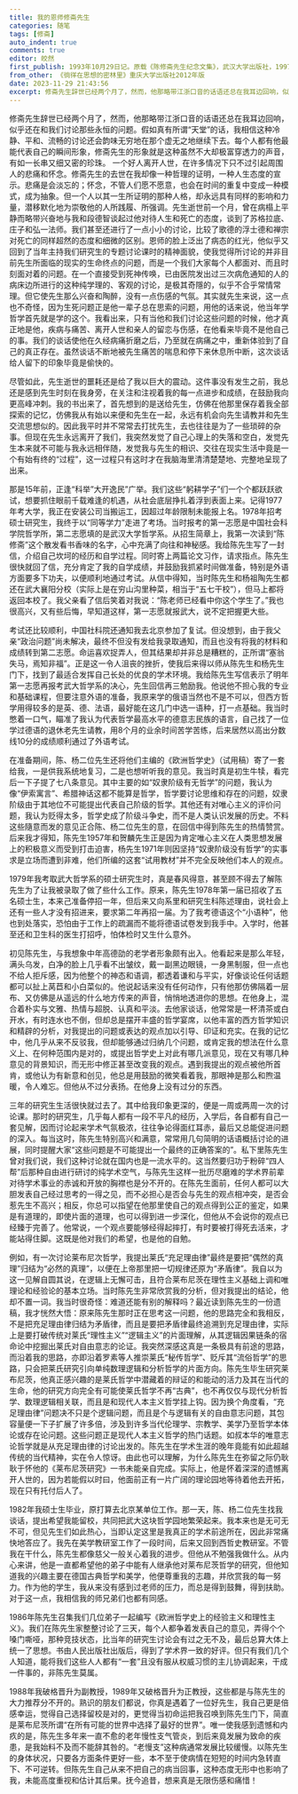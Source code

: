 ```yaml
---
title: 我的恩师修斋先生
categories: 随笔
tags: [修斋]
auto_indent: true
comments: true
editor: 皎然
first_publish: 1993年10月29日记。原载《陈修斋先生纪念文集》，武汉大学出版社，1997年版
from_other: 《徜徉在思想的密林里》重庆大学出版社2012年版
date: 2023-11-29 21:43:56
excerpt: 修斋先生辞世已经两个月了，然而，他那略带江浙口音的话语还总在我耳边回响，似乎还在和我们讨论那些永恒的问题。假如真有所谓“天堂”的话，我相信这种冷静、平和、流畅的讨论还会韵味无穷地在那个虚无之地继续下去。每个人都有他最能代表自己的瞬间形象，修斋先生的形象就是这种虽然不大却极富穿透力的声音，有如一长串又细又密的珍珠。
---
```

修斋先生辞世已经两个月了，然而，他那略带江浙口音的话语还总在我耳边回响，似乎还在和我们讨论那些永恒的问题。假如真有所谓“天堂”的话，我相信这种冷静、平和、流畅的讨论还会韵味无穷地在那个虚无之地继续下去。每个人都有他最能代表自己的瞬间形象，修斋先生的形象就是这种虽然不大却极富穿透力的声音，有如一长串又细又密的珍珠。
一个好人离开人世，在许多情况下只不过引起周围人的悲痛和怀念。修斋先生的去世在我却像一种哲理的证明，一种人生态度的宣示。悲痛是会淡忘的；怀念，不管人们愿不愿意，也会在时间的重复中变成一种模式，成为抽象。但一个人以其一生所证明的那种人格，却永远具有同样的影响和力量，潜移默化地为崇敬他的人所践履、所强调。先生逝世前一个月，曾在病榻上平静而略带兴奋地与我和段德智谈起过他对待人生和死亡的态度，谈到了苏格拉底、庄子和弘一法师。我们甚至还进行了一点小小的讨论，比较了歌德的浮士德和禅宗对死亡的同样超然的态度和细微的区别。恩师的脸上泛出了病态的红光，他似乎又回到了当年主持我们研究生的专题讨论课时的精神面貌，使我觉得所讨论的并非目前先生所面临的现实的生命终点的问题，而是一个我们大家每个人都面对、而且时刻面对着的问题。在一个直接受到死神传唤，已由医院发出过三次病危通知的人的病床边所进行的这种纯学理的、客观的讨论，是极其奇隱的，似乎不合乎常情常理。但它使先生那么兴奋和陶醉，没有一点伤感的气氛。其实就先生来说，这一点也不奇怪，因为生死问题正是他一辈子总在思索的问题，用他的话来说，他当年学哲学首先就是学的这个。我看出来，只有当他和我们讨论这些问题的时候，他才真正地是他，疾病与痛苦、离开人世和亲人的留恋与伤感，在他看来毕竟不是他自己的事。我们的谈话使他在久经病痛折磨之后，乃至就在病痛之中，重新体验到了自己的真正存在。虽然谈话不断地被先生痛苦的喘息和停下来休息所中断，这次谈话给人留下的印象毕竟是偷快的。

尽管如此，先生逝世的噩耗还是给了我以巨大的震动。这件事没有发生之前，我总还是感到先生时刻在我身旁，在关注和注视着我的每一点进步和成绩，在鼓励我向更高峰冲刺。我的书出来了，首先想到的是送给先生，仿佛在他那里保存着我全部探索的记忆，仿佛我从有始以来便和先生在一起，永远有机会向先生请教并和先生交流思想似的。因此我平时并不常常去打扰先生，去也往往是为了一些琐碎的杂事。但现在先生永远离开了我们，我突然发觉了自己心理上的失落和空白，发觉先生本来就不可能与我永远相伴随，发觉我与先生的相识、交往在现实生活中竟是一个有始有终的“过程”，这一过程只有这时才在我脑海里清清楚楚地、完整地呈现了出来。

那是15年前，正逢“科举”大开逸民”广举。我们这些“躬耕学子”们一个个都跃跃欲试，想要抓住眼前千载难逢的机遇，从社会底层挣扎着浮到表面上来。记得1977年考大学，我正在安装公司当搬运工，因超过年龄限制未能报上名。1978年招考硕士研究生，我终于以“同等学力”走进了考场。当时报考的第一志愿是中国社会科学院哲学所，第二志愿填的是武汉大学哲学系。从招生简章上，我第一次读到“陈修斋”这个散发看书香味的名字，心中充满了向往和神秘感。我给陈先生写了一封信，介绍自己坎坷的经历和自学过程。同时寄上两篇论文习作，请求指点。陈先生很快就回了信，充分肯定了我的自学成绩，并鼓励我抓紧时间做准备，特别是外语方面要多下功夫，以便顺利地通过考试。从信中得知，当时陈先生和杨祖陶先生都还在武大襄阳分校（实际上是在穷山沟里种菜，相当于“五七干校”），但马上都将返回本校了。我父亲看了信后笑着对我说：“陈老师已经看中你这个学生了。”我也很高兴，又有些后悔，早知道这样，第一志愿就报武大，说不定把握更大些。

考试还比较顺利，中国社科院还通知我去北京参加了复试。但没想到，由于我父亲“政治问题”尚未解决，最终不但没有发给我录取通知，而且也没有将我的材料和成绩转到第二志愿。命运喜欢捉弄人，但其结果却并非总是糟糕的，正所谓“塞翁失马，焉知非福”。正是这一令人沮丧的挫折，使我后来得以师从陈先生和杨先生门下，找到了最适合发挥自己长处的优良的学术环境。我给陈先生写信表示了明年第一志愿再报考武大哲学系的决心，先生回信再三勉励我。他说他不担心我的专业和基础课程，但要注意外语的准备，我原来学的俄语当然也不是不可以，但西方哲学用得较多的是英、德、法语，最好能在这几门中选一语种，打一点基础。我当时憋着一口气，瞄准了我认为代表哲学最高水平的德意志民族的语言，自己找了一位学过德语的退休老先生请教，用8个月的业余时间苦学苦练，后来居然以高出分数线10分的成绩顺利通过了外语考试。

在准备期间，陈、杨二位先生还将他们主编的《欧洲哲学史》（试用稿）寄了一套给我，一是供我系统地复习，二是也想听听我的意见。我当时真是初生牛犊，看完后一下子提了七八条意见。其中主要的如“奴隶阶级有无哲学”的问题，我认为像“伊索寓言”、希腊神话这都不能算是哲学，哲学要讨论思维和存在的问题，奴隶阶级由于其地位不可能提出代表自己阶级的哲学。其他还有对唯心主义的评价问题，我认为贬得太多，哲学史成了阶级斗争史，而不是人类认识发展的历史。不料这些隨意而发的意见正合陈、杨二位先生的意，在回信中得到陈先生的热情赞赏。后来我才得知，陈先生1957年和贺麟先生正是因为肯定唯心主义在人类思想发展上的积极意义而受到打击迫害，杨先生1971年则因坚持“奴隶阶级没有哲学”的实事求是立场而遭到非难，他们所编的这套“试用教材”并不完全反映他们本人的观点。

1979年我考取武大哲学系的硕士研究生时，真是春风得意，甚至顾不得去了解陈先生为了让我被录取了做了些什么工作。原来，陈先生1978年第一届已招收了五名硕士生，本来己准备停招一年，但后来又向系里和研究生科陈述理由，说社会上还有一些人才没有招进来，要求第二年再招一届。为了我考德语这个“小语种”，他也到处落实，恐怕由于工作上的疏漏而不能将德语试卷发到我手中。入学时，他甚至还和卫生科的医生打招呼，怕体检时又生什么意外。

初见陈先生，与我想象中年高德劭的老学者形象颇有出入。他看起来是那么年轻，满头乌发，白净的脸上几乎看不出皱纹，戴一副黑边眼镜，一身黑制服，但一点也不给人拒斥感，因为他整个的神态和语调，都透着谦和与平实，好像谈论任何话题都可以扯上莴苣和小白菜似的。他说起话来没有任何动作，只有他那仿佛隔着一层布、又仿佛是从遥远的什么地方传来的声音，悄悄地透进你的思想。在他身上，混合着朴实与文雅、热情与超脱、认真和平淡。去他家谈话，他常常是一杯清茶或白开水，有时连水也不倒，但却总是摆开丰盛的哲学宴席，以他丰富的西方哲学知识和精辟的分析，对我提出的问题或表达的观点加以引导、印证和充实。在我的记忆中，他几乎从来不反驳我，但却能够通过归纳几个问题，或肯定我的想法在什么意义上、在何种范围内是对的，或提出哲学史上对此有哪几派意见，现在又有哪几种意见的背景知识，而无形中修正甚至改变我的观点。遇到我提出的观点被他所首肯，或他认为有新意和创见，他总是用鼓励的微笑看着我，那眼神是那么和煦温暖，令人难忘。但他从不过分表扬。在他身上没有过分的东西。

三年的研究生生活很快就过去了。其中给我印象更深的，便是一周或两周一次的讨论课。那时的研究生，几乎每人都有一段不平凡的经历，入学后，各自都有自己一套见解，因而讨论起来学术气氛极浓，往往争论得面红耳赤，最后又总能促进问题的深入。每当这时，陈先生特别高兴和满意，常常用几句简明的话语概括讨论的进展，同时提醒大家“这些问题是不可能提出一个最终的正确答案的”。私下里陈先生曾对我们说，我们这种讨论就在国内也是一流水平的。这当然要归功于粉碎“四人帮”后那种自由进行研讨的纯学术空气，与陈先生这样一批历尽磨难的学术界前辈对待学术事业的赤诚和开放的胸襟也是分不开的。在陈先生面前，任何人都可以大胆发表自己经过思考的一得之见，而不必担心是否会与先生的观点相冲突，是否会惹先生不高兴；相反，你总可以指望在他那里使自己的观点得到公正的鉴定，如果是有道理的，即使片面的道理，也可以得到进一步深化，但他从不会说你的观点已经臻于完善了。他常说，一个观点要能够经得起摔打，有时要被打得死去活来，才能站得住脚。这既是他对我们的希望，也是他的自勉。

例如，有一次讨论莱布尼次哲学，我提出莱氏“充足理由律”最终是要把“偶然的真理”归结为“必然的真理”，以便在上帝那里把一切规律还原为“矛盾律”。我自以为这一见解自圆其说，在逻辑上无懈可击，且符合莱布尼茨在理性主义基础上调和唯理论和经验论的基本立场。当时陈先生非常欣赏我的分析，但对我提出的结论，他却不置一词。我当时很奇怪：难道还能有别的解释吗？最近读到陈先生的一份遗稿，我才恍然大悟：原来陈先生那时正在思考这一问题，他的思路完全和我相反，不是把充足理由律归结为矛盾律，而且是要把矛盾律最终追溯到充足理由律，实际上是要打破传统对莱氏“理性主义”“逻辑主义”的片面理解，从其逻辑因果链条的宿命论中挖掘出莱氏对自由意志的论证。我突然深感这真是一条极具有前途的思路，而沿着我的思路，亦即沿着罗素等人推崇莱氏“秘传哲学”、贬斥其“流俗哲学”的思路，只会把莱氏研究引向单纯数理逻辑和分析哲学的片面方向。陈先生毕生研究莱布尼茨，他真正感兴趣的是莱氏哲学中潜藏着的辩证的和能动的活力及其在当代的生命，他的研究方向完全有可能使莱氏哲学不再“古典”，也不再仅仅与现代分析哲学、数理逻辑相关联，而且是和现代人本主义哲学挂上钩。因为换个角度看，“充足理由律”问题决不只是个逻辑问题，而且是个与逻辑有关的自由意志问题，其包容量便一下子扩展了许多倍，涉及到许多当代伦理学、宗教学、美学乃至哲学本体论或存在论问题。这些问题正是现代人本主义哲学的热门话题。如叔本华的唯意志论哲学就是从充足理由律的讨论出发的。陈先生在学术生涯的晚年竟能有如此超越传统的当代精神，实在令人惊讶。由此也可以理解，为什么陈先生在弥留之际仍耿耿于怀他的《莱布尼茨研究》一书未能亲自完成。实际上，他是怀着深深的遗憾离开人世的，因为若能假以时曰，他面前正有一片广阔的理论园地等待着他去开拓，现在只有托付后人了。

1982年我硕士生毕业，原打算去北京某单位工作。那一天，陈、杨二位先生找我谈话，提出希望我能留校，共同把武大这块哲学园地繁荣起来。我本来也是无可无不可，但见先生们如此热心，当即认定这里是我真正的学术前途所在，因此非常痛快地答应了。我先在美学教研室工作了一段时间，后来又回到西哲史教研室。不管我在干什么，陈先生都像慈父一般关心着我的进步。但他从不勉强我做什么。从内心来讲，他是一直都希望他的弟子中能有人继承他对莱布尼茨哲学的研究，但他知道我的兴趣主要在德国古典哲学和美学，他便尊重我的志趣，并欣赏我的每一努力。作为他的学生，我从来没有感到过老师的压力，而总是得到鼓舞，得到扶助。对于这一点，我相信我的师兄弟们也都有同感。

1986年陈先生召集我们几位弟子一起编写《欧洲哲学史上的经验主义和理性主义》。我们在陈先生家整整讨论了三天，每个人都争着发表自己的意见，弄得个个嗓门嘶哑，那种竞技状态，比当年的研究生讨论会有过之无不及，最后总算大体上统一了思想。书由人民出版社出版后，得到了学术界一致的好评。但只有我们几个人知道，能将我们这些人人都有“一套”且没有服从权威习惯的主儿协调起来，干成一件事的，非陈先生莫属。

1988年我破格晋升为副教授，1989年又破格晋升为正教授，这些都是与陈先生的大力推荐分不开的。熟识的朋友们都说，你真是遇着了一位好先生，我自己更是倍感幸运，觉得自己选择留校是对的，更觉得当初命运把我召唤到陈先生门下，简直是莱布尼茨所谓“在所有可能的世界中选择了最好的世界”。唯一使我感到遗憾和内疚的是，陈先生多年来一直不愈的老年慢性支气管炎，到后来竟发展为致命的疾患，是我始料不及而不能辞其咎的。“老慢支”这种病通常发展比较缓慢。以陈先生的身体状况，只要各方面条件更好一些，本不至于使病情在短短的时间内急转直下、不可逆转。但陈先生自己从来不把自己的病当回事，这种态度无形中也影响了我，未能高度重视和估计其后果。抚今追昔，想来真是无限伤感和痛惜！
